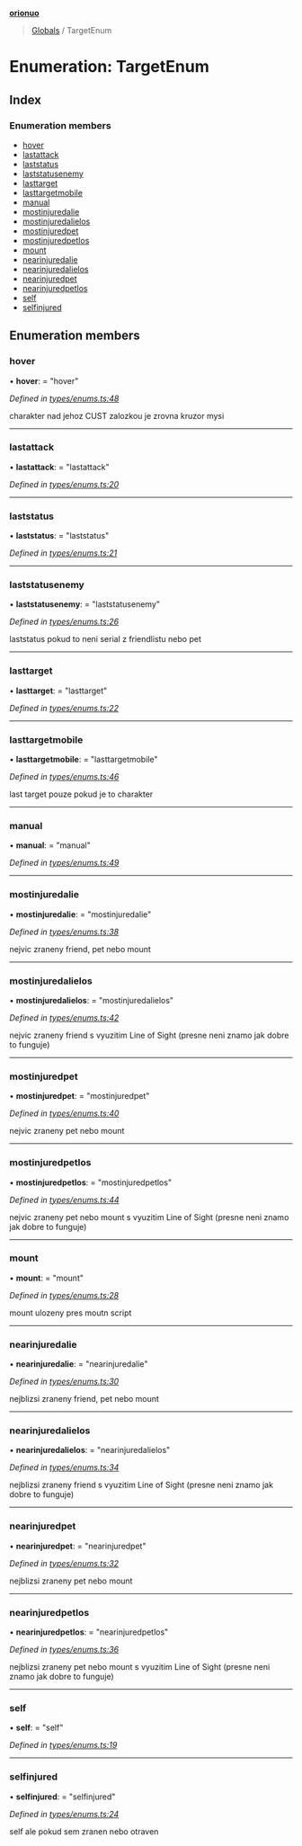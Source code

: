 **[orionuo](../README.md)**

> [Globals](../globals.md) / TargetEnum

# Enumeration: TargetEnum

## Index

### Enumeration members

* [hover](targetenum.md#hover)
* [lastattack](targetenum.md#lastattack)
* [laststatus](targetenum.md#laststatus)
* [laststatusenemy](targetenum.md#laststatusenemy)
* [lasttarget](targetenum.md#lasttarget)
* [lasttargetmobile](targetenum.md#lasttargetmobile)
* [manual](targetenum.md#manual)
* [mostinjuredalie](targetenum.md#mostinjuredalie)
* [mostinjuredalielos](targetenum.md#mostinjuredalielos)
* [mostinjuredpet](targetenum.md#mostinjuredpet)
* [mostinjuredpetlos](targetenum.md#mostinjuredpetlos)
* [mount](targetenum.md#mount)
* [nearinjuredalie](targetenum.md#nearinjuredalie)
* [nearinjuredalielos](targetenum.md#nearinjuredalielos)
* [nearinjuredpet](targetenum.md#nearinjuredpet)
* [nearinjuredpetlos](targetenum.md#nearinjuredpetlos)
* [self](targetenum.md#self)
* [selfinjured](targetenum.md#selfinjured)

## Enumeration members

### hover

•  **hover**:  = "hover"

*Defined in [types/enums.ts:48](https://github.com/msviha/orionuo/blob/9d75b1e/src/types/enums.ts#L48)*

charakter nad jehoz CUST zalozkou je zrovna kruzor mysi

___

### lastattack

•  **lastattack**:  = "lastattack"

*Defined in [types/enums.ts:20](https://github.com/msviha/orionuo/blob/9d75b1e/src/types/enums.ts#L20)*

___

### laststatus

•  **laststatus**:  = "laststatus"

*Defined in [types/enums.ts:21](https://github.com/msviha/orionuo/blob/9d75b1e/src/types/enums.ts#L21)*

___

### laststatusenemy

•  **laststatusenemy**:  = "laststatusenemy"

*Defined in [types/enums.ts:26](https://github.com/msviha/orionuo/blob/9d75b1e/src/types/enums.ts#L26)*

laststatus pokud to neni serial z friendlistu nebo pet

___

### lasttarget

•  **lasttarget**:  = "lasttarget"

*Defined in [types/enums.ts:22](https://github.com/msviha/orionuo/blob/9d75b1e/src/types/enums.ts#L22)*

___

### lasttargetmobile

•  **lasttargetmobile**:  = "lasttargetmobile"

*Defined in [types/enums.ts:46](https://github.com/msviha/orionuo/blob/9d75b1e/src/types/enums.ts#L46)*

last target pouze pokud je to charakter

___

### manual

•  **manual**:  = "manual"

*Defined in [types/enums.ts:49](https://github.com/msviha/orionuo/blob/9d75b1e/src/types/enums.ts#L49)*

___

### mostinjuredalie

•  **mostinjuredalie**:  = "mostinjuredalie"

*Defined in [types/enums.ts:38](https://github.com/msviha/orionuo/blob/9d75b1e/src/types/enums.ts#L38)*

nejvic zraneny friend, pet nebo mount

___

### mostinjuredalielos

•  **mostinjuredalielos**:  = "mostinjuredalielos"

*Defined in [types/enums.ts:42](https://github.com/msviha/orionuo/blob/9d75b1e/src/types/enums.ts#L42)*

nejvic zraneny friend s vyuzitim Line of Sight (presne neni znamo jak dobre to funguje)

___

### mostinjuredpet

•  **mostinjuredpet**:  = "mostinjuredpet"

*Defined in [types/enums.ts:40](https://github.com/msviha/orionuo/blob/9d75b1e/src/types/enums.ts#L40)*

nejvic zraneny pet nebo mount

___

### mostinjuredpetlos

•  **mostinjuredpetlos**:  = "mostinjuredpetlos"

*Defined in [types/enums.ts:44](https://github.com/msviha/orionuo/blob/9d75b1e/src/types/enums.ts#L44)*

nejvic zraneny pet nebo mount s vyuzitim Line of Sight (presne neni znamo jak dobre to funguje)

___

### mount

•  **mount**:  = "mount"

*Defined in [types/enums.ts:28](https://github.com/msviha/orionuo/blob/9d75b1e/src/types/enums.ts#L28)*

mount ulozeny pres moutn script

___

### nearinjuredalie

•  **nearinjuredalie**:  = "nearinjuredalie"

*Defined in [types/enums.ts:30](https://github.com/msviha/orionuo/blob/9d75b1e/src/types/enums.ts#L30)*

nejblizsi zraneny friend, pet nebo mount

___

### nearinjuredalielos

•  **nearinjuredalielos**:  = "nearinjuredalielos"

*Defined in [types/enums.ts:34](https://github.com/msviha/orionuo/blob/9d75b1e/src/types/enums.ts#L34)*

nejblizsi zraneny friend s vyuzitim Line of Sight (presne neni znamo jak dobre to funguje)

___

### nearinjuredpet

•  **nearinjuredpet**:  = "nearinjuredpet"

*Defined in [types/enums.ts:32](https://github.com/msviha/orionuo/blob/9d75b1e/src/types/enums.ts#L32)*

nejblizsi zraneny pet nebo mount

___

### nearinjuredpetlos

•  **nearinjuredpetlos**:  = "nearinjuredpetlos"

*Defined in [types/enums.ts:36](https://github.com/msviha/orionuo/blob/9d75b1e/src/types/enums.ts#L36)*

nejblizsi zraneny pet nebo mount s vyuzitim Line of Sight (presne neni znamo jak dobre to funguje)

___

### self

•  **self**:  = "self"

*Defined in [types/enums.ts:19](https://github.com/msviha/orionuo/blob/9d75b1e/src/types/enums.ts#L19)*

___

### selfinjured

•  **selfinjured**:  = "selfinjured"

*Defined in [types/enums.ts:24](https://github.com/msviha/orionuo/blob/9d75b1e/src/types/enums.ts#L24)*

self ale pokud sem zranen nebo otraven
